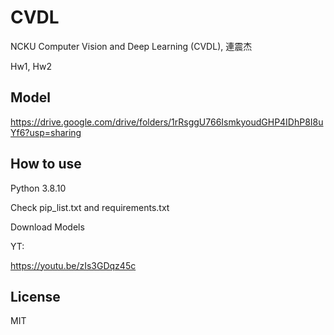 # CVDL

NCKU Computer Vision and Deep Learning (CVDL), 連震杰 

Hw1, Hw2


## Model

https://drive.google.com/drive/folders/1rRsggU766IsmkyoudGHP4IDhP8I8uYf6?usp=sharing


## How to use

Python 3.8.10

Check pip_list.txt and requirements.txt

Download Models

YT:

https://youtu.be/zIs3GDqz45c


## License

MIT
